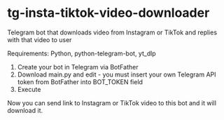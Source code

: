 # tg-insta-tiktok-video-downloader
Telegram bot that downloads video from Instagram or TikTok and replies with that video to user

Requirements:
Python, python-telegram-bot, yt_dlp

1. Create your bot in Telegram via BotFather
2. Download main.py and edit - you must insert your own Telegram API token from BotFather into BOT_TOKEN field
3. Execute

Now you can send link to Instagram or TikTok video to this bot and it will download it.
